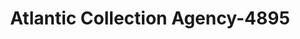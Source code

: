 ---
f_zip-code: 6333
f_state-code: CT
title: Atlantic Collection Agency-4895
f_phone: 860-739-4909
f_city-only: 730 East Lym
f_address: Po Box 730 East Lym
f_location-unique-id: '4895'
slug: atlantic-collection-agency-4895
updated-on: '2024-05-30T13:46:58.046Z'
created-on: '2024-05-30T13:36:59.803Z'
published-on: '2024-05-30T13:54:32.469Z'
f_city-state: cms/city/730-east-lym-ct.md
f_company: cms/company/atlantic-collection-agency.md
f_state: cms/state/connecticut.md
layout: '[payday-loan].html'
tags: payday-loan
---